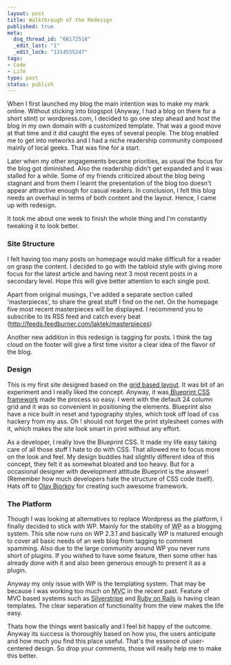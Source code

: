 ```yaml
--- 
layout: post
title: Walkthrough of the Redesign
published: true
meta: 
  dsq_thread_id: "68172518"
  _edit_last: "1"
  _edit_lock: "1314555247"
tags: 
- Code
- Life
type: post
status: publish
---
```

When I first launched my blog the main intention was to make my mark online. Without sticking into blogspot (Anyway, I had a blog on there for a short stint) or wordpress.com,  I decided to go one step ahead and host the blog in my own domain with a customized template. That was a good move at that time and it did caught the eyes of several people. The blog enabled me to get into networks and I had a niche readership community composed mainly of local geeks. That was fine for a start.

Later when my other engagements became priorities, as usual the focus for the blog got diminished.  Also the readership didn't get expanded and it was stalled for a while. Some of my friends criticized about the blog being stagnant and from them I learnt the presentation of the blog too doesn't appear attractive enough for casual readers. In conclusion, I felt this blog needs an overhaul in terms of both content and the layout. Hence, I came up with redesign.

It took me about one week to finish the whole thing and I'm constantly tweaking it to look better.
<h3>Site Structure</h3>
I felt having too many posts on homepage would make difficult for a reader on grasp the content. I decided to go with the tabloid style with giving more focus for the latest article and having next 3 most recent posts in a secondary level. Hope this will give better attention to each single post.

Apart from original musings, I've added a separate section called 'masterpieces', to share the great stuff I find on the net. On the homepage five most recent masterpieces will be displayed. I recommend you to subscribe to its RSS feed and catch every beat (<a href="http://feeds.feedburner.com/laktek/masterpieces">http://feeds.feedburner.com/laktek/masterpieces</a>)

Another new addition in this redesign is tagging for posts. I think the tag cloud on the footer will give a first time visitor a clear idea of the flavor of the blog.
<h3>Design</h3>
This is my first site designed based on the <a href="http://www.subtraction.com/archives/2007/0318_oh_yeeaahh.php">grid based layout</a>. It was bit of an experiment and I really liked the concept. Anyway, it was<a href="http://code.google.com/p/blueprintcss/"> Blueprint CSS framework</a> made the process so easy. I went with the default 24 column grid and it was so convenient in positioning the elements. Blueprint also have a nice built in reset and typography styles, which took off load of css hackery from my ass. Oh ! should not forget the print stylesheet comes with it, which makes the site look smart in print without any effort.

As a developer, I really love the Blueprint CSS. It made my life easy taking care of all those stuff I hate to do with CSS. That allowed me to focus more on the look and feel. My design buddies had slightly different idea of this concept, they felt it as somewhat bloated and too heavy. But for a occasional designer with development attitude Blueprint is the answer! (Remember how much developers hate the structure of CSS code itself). Hats off to <a href="http://bjorkoy.com/">Olav Bjorkoy</a> for creating such awesome framework.
<h3>The Platform</h3>
Though I was looking at alternatives to replace Wordpress as the platform, I finally decided to stick with WP. Mainly for the stability of <acronym title="Wordpress">WP</acronym> as a blogging system. This site now runs on WP 2.3.1 and basically WP is matured enough to cover all basic needs of an web blog from tagging to comment spamming. Also due to the large community around WP you never runs short of plugins. If you wished to have some feature, then some other has already done with it and also been generous enough to present it as a plugin.

Anyway my only issue with WP is the templating system. That may be because I was working too much on <acronym title="Model, View, Controller">MVC</acronym> in the recent past. Feature of MVC based systems such as <a href="http://www.silverstripe.com">Silverstripe</a> and <a href="http://www.rubyonrails.com">Ruby on Rails</a> is having clean templates. The clear separation of functionality from the view makes the life easy.

Thats how the things went basically and I feel bit happy of the outcome. Anyway its success is thoroughly based on how you, the users anticipate and how much you find this place useful. That's the essence of user-centered design. So drop your comments, those will really help me to make this better.
